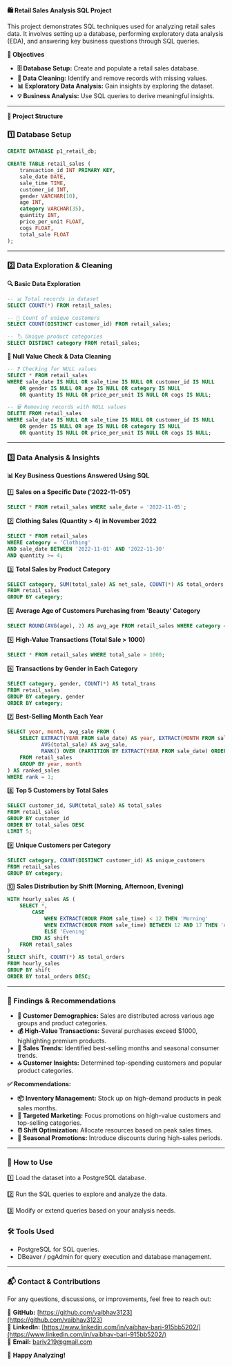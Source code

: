 **🛍️ Retail Sales Analysis SQL Project**

This project demonstrates SQL techniques used for analyzing retail sales data. It involves setting up a database, performing exploratory data analysis (EDA), and answering key business questions through SQL queries.

**🎯 Objectives**

- **🗄️ Database Setup:** Create and populate a retail sales database.
- **🧹 Data Cleaning:** Identify and remove records with missing values.
- **📊 Exploratory Data Analysis:** Gain insights by exploring the dataset.
- **💡 Business Analysis:** Use SQL queries to derive meaningful insights.

---

**📌 Project Structure**

### 1️⃣ Database Setup

```sql
CREATE DATABASE p1_retail_db;

CREATE TABLE retail_sales (
    transaction_id INT PRIMARY KEY,
    sale_date DATE,    
    sale_time TIME,
    customer_id INT,    
    gender VARCHAR(10),
    age INT,
    category VARCHAR(35),
    quantity INT,
    price_per_unit FLOAT,    
    cogs FLOAT,
    total_sale FLOAT
);
```

---

### 2️⃣ Data Exploration & Cleaning

**🔍 Basic Data Exploration**

```sql
-- 📊 Total records in dataset
SELECT COUNT(*) FROM retail_sales;

-- 🔢 Count of unique customers
SELECT COUNT(DISTINCT customer_id) FROM retail_sales;

-- 🏷️ Unique product categories
SELECT DISTINCT category FROM retail_sales;
```

**🧼 Null Value Check & Data Cleaning**

```sql
-- ❓ Checking for NULL values
SELECT * FROM retail_sales
WHERE sale_date IS NULL OR sale_time IS NULL OR customer_id IS NULL
    OR gender IS NULL OR age IS NULL OR category IS NULL
    OR quantity IS NULL OR price_per_unit IS NULL OR cogs IS NULL;

-- 🗑️ Removing records with NULL values
DELETE FROM retail_sales
WHERE sale_date IS NULL OR sale_time IS NULL OR customer_id IS NULL
    OR gender IS NULL OR age IS NULL OR category IS NULL
    OR quantity IS NULL OR price_per_unit IS NULL OR cogs IS NULL;
```

---

### 3️⃣ Data Analysis & Insights

**📊 Key Business Questions Answered Using SQL**

1️⃣ **Sales on a Specific Date ('2022-11-05')**

```sql
SELECT * FROM retail_sales WHERE sale_date = '2022-11-05';
```

2️⃣ **Clothing Sales (Quantity > 4) in November 2022**

```sql
SELECT * FROM retail_sales
WHERE category = 'Clothing'
AND sale_date BETWEEN '2022-11-01' AND '2022-11-30'
AND quantity >= 4;
```

3️⃣ **Total Sales by Product Category**

```sql
SELECT category, SUM(total_sale) AS net_sale, COUNT(*) AS total_orders
FROM retail_sales
GROUP BY category;
```

4️⃣ **Average Age of Customers Purchasing from 'Beauty' Category**

```sql
SELECT ROUND(AVG(age), 2) AS avg_age FROM retail_sales WHERE category = 'Beauty';
```

5️⃣ **High-Value Transactions (Total Sale > 1000)**

```sql
SELECT * FROM retail_sales WHERE total_sale > 1000;
```

6️⃣ **Transactions by Gender in Each Category**

```sql
SELECT category, gender, COUNT(*) AS total_trans
FROM retail_sales
GROUP BY category, gender
ORDER BY category;
```

7️⃣ **Best-Selling Month Each Year**

```sql
SELECT year, month, avg_sale FROM (
    SELECT EXTRACT(YEAR FROM sale_date) AS year, EXTRACT(MONTH FROM sale_date) AS month,
           AVG(total_sale) AS avg_sale,
           RANK() OVER (PARTITION BY EXTRACT(YEAR FROM sale_date) ORDER BY AVG(total_sale) DESC) AS rank
    FROM retail_sales
    GROUP BY year, month
) AS ranked_sales
WHERE rank = 1;
```

8️⃣ **Top 5 Customers by Total Sales**

```sql
SELECT customer_id, SUM(total_sale) AS total_sales
FROM retail_sales
GROUP BY customer_id
ORDER BY total_sales DESC
LIMIT 5;
```

9️⃣ **Unique Customers per Category**

```sql
SELECT category, COUNT(DISTINCT customer_id) AS unique_customers
FROM retail_sales
GROUP BY category;
```

🔟 **Sales Distribution by Shift (Morning, Afternoon, Evening)**

```sql
WITH hourly_sales AS (
    SELECT *,
        CASE
            WHEN EXTRACT(HOUR FROM sale_time) < 12 THEN 'Morning'
            WHEN EXTRACT(HOUR FROM sale_time) BETWEEN 12 AND 17 THEN 'Afternoon'
            ELSE 'Evening'
        END AS shift
    FROM retail_sales
)
SELECT shift, COUNT(*) AS total_orders
FROM hourly_sales
GROUP BY shift
ORDER BY total_orders DESC;
```

---

### **📌 Findings & Recommendations**

- **👥 Customer Demographics:** Sales are distributed across various age groups and product categories.
- **💰 High-Value Transactions:** Several purchases exceed $1000, highlighting premium products.
- **📅 Sales Trends:** Identified best-selling months and seasonal consumer trends.
- **🔝 Customer Insights:** Determined top-spending customers and popular product categories.

**✅ Recommendations:**

- **📦 Inventory Management:** Stock up on high-demand products in peak sales months.
- **🎯 Targeted Marketing:** Focus promotions on high-value customers and top-selling categories.
- **⏰ Shift Optimization:** Allocate resources based on peak sales times.
- **💸 Seasonal Promotions:** Introduce discounts during high-sales periods.

---

### **🔧 How to Use**

1️⃣ Load the dataset into a PostgreSQL database.

2️⃣ Run the SQL queries to explore and analyze the data.

3️⃣ Modify or extend queries based on your analysis needs.


### **🛠️ Tools Used**

- PostgreSQL for SQL queries.
- DBeaver / pgAdmin for query execution and database management.

---

### **📬 Contact & Contributions**

For any questions, discussions, or improvements, feel free to reach out:

🔗 **GitHub:** [https://github.com/vaibhav3123](https://github.com/vaibhav3123)  
💼 **LinkedIn:** [https://www.linkedin.com/in/vaibhav-bari-915bb5202/](https://www.linkedin.com/in/vaibhav-bari-915bb5202/)  
📧 **Email:** bariv219@gmail.com  

🚀 **Happy Analyzing!**


